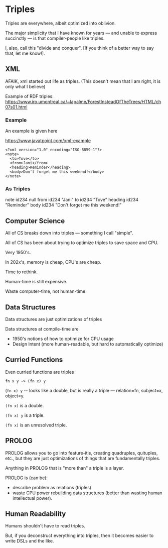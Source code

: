 # Triples

Triples are everywhere, albeit optimized into oblivion.

The major simplicity that I have known for years — and unable to express succinctly — is that compiler-people like triples.

I, also, call this "divide and conquer".  [If you think of a better way to say that, let me know!].

## XML

AFAIK, xml started out life as triples.  (This doesn't mean that I am right, it is only what I believe) 

Example of RDF triples: 
https://www.iro.umontreal.ca/~lapalme/ForestInsteadOfTheTrees/HTML/ch07s01.html



### Example


An example is given here 

https://www.javatpoint.com/xml-example

```
<?xml version="1.0" encoding="ISO-8859-1"?>  
<note>  
  <to>Tove</to>  
  <from>Jani</from>  
  <heading>Reminder</heading>  
  <body>Don't forget me this weekend!</body>  
</note>
```

### As Triples

note id234 null
from id234 "Jani"
to id234 "Tove"
heading id234 "Reminder"
body id234 "Don't forget me this weekend!"

## Computer Science

All of CS breaks down into triples — something I call "simple".

All of CS has been about trying to optimize triples to save space and CPU.  

Very 1950's.  

In 202x's, memory is cheap, CPU's are cheap.  

Time to rethink.

Human-time is still expensive.  

Waste computer-time, not human-time.

## Data Structures

Data structures are just optimizations of triples

Data structures at compile-time are

* 1950's notions of how to optimize for CPU usage
* Design Intent (more human-readable, but hard to automatically optimize)

## Curried Functions

Even curried functions are triples

`fn x y -> (fn x) y`

(`fn x) y` -- looks like a double, but is really a triple — relation=fn, subject=x, object=y.  

`(fn x)` is a double.  

`(fn x) y` is a triple.  

`(fn x)` is an unresolved triple.


## PROLOG

PROLOG allows you to go into feature-itis, creating quadruples, quituples, etc., but they are just optimizations of things that are fundamentally triples.

Anything in PROLOG that is "more than" a triple is a layer.

PROLOG is (can be):

* describe problem as relations (triples)
* waste CPU power rebuilding data structures (better than wasting human intellectual power).

## Human Readability

Humans shouldn't have to read triples.  

But, if you deconstruct everything into triples, then it becomes easier to write DSLs and the like.
